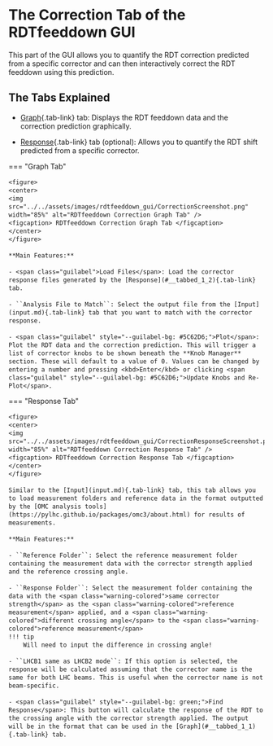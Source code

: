 # The Correction Tab of the RDTfeeddown GUI

This part of the GUI allows you to quantify the RDT correction predicted from a specific corrector and can then interactively correct the RDT feeddown using this prediction.

## The Tabs Explained

- [Graph](#__tabbed_1_1){.tab-link} tab: Displays the RDT feeddown data and the correction prediction graphically.

- [Response](#__tabbed_1_2){.tab-link} tab (optional): Allows you to quantify the RDT shift predicted from a specific corrector.

=== "Graph Tab"

    <figure>
    <center>
    <img src="../../assets/images/rdtfeeddown_gui/CorrectionScreenshot.png" width="85%" alt="RDTfeeddown Correction Graph Tab" />
    <figcaption> RDTfeeddown Correction Graph Tab </figcaption>
    </center>
    </figure>

    **Main Features:**

    - <span class="guilabel">Load Files</span>: Load the corrector response files generated by the [Response](#__tabbed_1_2){.tab-link} tab.

    - ``Analysis File to Match``: Select the output file from the [Input](input.md){.tab-link} tab that you want to match with the corrector response.

    - <span class="guilabel" style="--guilabel-bg: #5C62D6;">Plot</span>: Plot the RDT data and the correction prediction. This will trigger a list of corrector knobs to be shown beneath the **Knob Manager** section. These will default to a value of 0. Values can be changed by entering a number and pressing <kbd>Enter</kbd> or clicking <span class="guilabel" style="--guilabel-bg: #5C62D6;">Update Knobs and Re-Plot</span>.

=== "Response Tab"

    <figure>
    <center>
    <img src="../../assets/images/rdtfeeddown_gui/CorrectionResponseScreenshot.png" width="85%" alt="RDTfeeddown Correction Response Tab" />
    <figcaption> RDTfeeddown Correction Response Tab </figcaption>
    </center>
    </figure>

    Similar to the [Input](input.md){.tab-link} tab, this tab allows you to load measurement folders and reference data in the format outputted by the [OMC analysis tools](https://pylhc.github.io/packages/omc3/about.html) for results of measurements.

    **Main Features:**

    - ``Reference Folder``: Select the reference measurement folder containing the measurement data with the corrector strength applied and the reference crossing angle.

    - ``Response Folder``: Select the measurement folder containing the data with the <span class="warning-colored">same corrector strength</span> as the <span class="warning-colored">reference measurement</span> applied, and a <span class="warning-colored">different crossing angle</span> to the <span class="warning-colored">reference measurement</span> 
    !!! tip
        Will need to input the difference in crossing angle!

    - ``LHCB1 same as LHCB2 mode``: If this option is selected, the response will be calculated assuming that the corrector name is the same for both LHC beams. This is useful when the corrector name is not beam-specific.

    - <span class="guilabel" style="--guilabel-bg: green;">Find Response</span>: This button will calculate the response of the RDT to the crossing angle with the corrector strength applied. The output will be in the format that can be used in the [Graph](#__tabbed_1_1){.tab-link} tab.